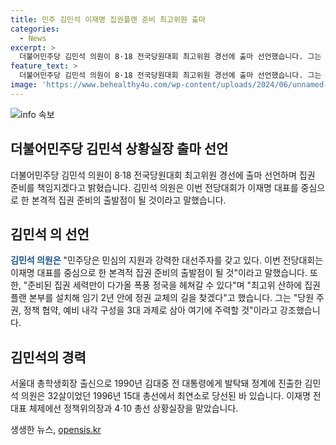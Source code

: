 ```yaml
---
title: 민주 김민석 이재명 집권플랜 준비 최고위원 출마
categories:
  - News
excerpt: >
  더불어민주당 김민석 의원이 8·18 전국당원대회 최고위원 경선에 출마 선언했습니다. 그는 집권 준비를 책임지는 집권 플랜 본부장이 되겠다고 밝혔으며, 임기 2년 안에 정권 교체를 목표로 집권 플랜 본부 설치를 계획 중이라고 강조했습니다. 김 의원은 이를 위해 당원 주권, 정책 협약, 예비 내각 구성을 3대 과제로 삼아 발굴된 인재를 풀로 구축할 것이라고 밝혔습니다.
feature_text: >
  더불어민주당 김민석 의원이 8·18 전국당원대회 최고위원 경선에 출마 선언했습니다. 그는 집권 준비를 책임지는 집권 플랜 본부장이 되겠다고 밝혔으며, 임기 2년 안에 정권 교체를 목표로 집권 플랜 본부 설치를 계획 중이라고 강조했습니다. 김 의원은 이를 위해 당원 주권, 정책 협약, 예비 내각 구성을 3대 과제로 삼아 발굴된 인재를 풀로 구축할 것이라고 밝혔습니다.
image: 'https://www.behealthy4u.com/wp-content/uploads/2024/06/unnamed-file.png'
---
```


<p><img src="https://www.behealthy4u.com/wp-content/uploads/2024/06/unnamed-file.png" alt="info 속보" /></p>

<h2 data-ke-size="size26">더불어민주당 김민석 상황실장 출마 선언</h2>

<p data-ke-size="size16">더불어민주당 김민석 의원이 8·18 전국당원대회 최고위원 경선에 출마 선언하며 집권 준비를 책임지겠다고 밝혔습니다. 김민석 의원은 이번 전당대회가 이재명 대표를 중심으로 한 본격적 집권 준비의 출발점이 될 것이라고 말했습니다.</p>

<h2 data-ke-size="size26">김민석 의 선언</h2>

<p data-ke-size="size16"><b><span style="color: #1a5490;">김민석 의원은</span></b> "민주당은 민심의 지원과 강력한 대선주자를 갖고 있다. 이번 전당대회는 이재명 대표를 중심으로 한 본격적 집권 준비의 출발점이 될 것"이라고 말했습니다. 또한, "준비된 집권 세력만이 다가올 폭풍 정국을 헤쳐갈 수 있다"며 "최고위 산하에 집권 플랜 본부를 설치해 임기 2년 안에 정권 교체의 길을 찾겠다"고 했습니다. 그는 "당원 주권, 정책 협약, 예비 내각 구성을 3대 과제로 삼아 여기에 주력할 것"이라고 강조했습니다.</p>

<h2 data-ke-size="size26">김민석의 경력</h2>

<p data-ke-size="size16">서울대 총학생회장 출신으로 1990년 김대중 전 대통령에게 발탁돼 정계에 진출한 김민석 의원은 32살이었던 1996년 15대 총선에서 최연소로 당선된 바 있습니다. 이재명 전 대표 체제에선 정책위의장과 4·10 총선 상황실장을 맡았습니다.</p>
생생한 뉴스, <a href="https://opensis.kr" rel="dofollow">opensis.kr</a>


